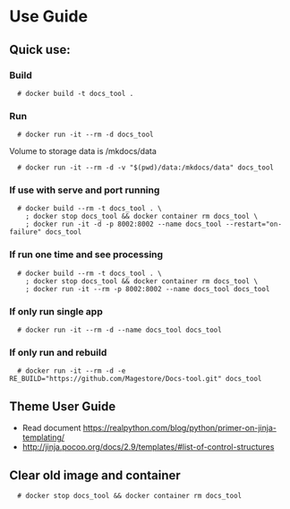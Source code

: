 # Use Guide

## Quick use:

### Build

```
  # docker build -t docs_tool .
```

### Run

```
  # docker run -it --rm -d docs_tool
```

Volume to storage data is /mkdocs/data

```
  # docker run -it --rm -d -v "$(pwd)/data:/mkdocs/data" docs_tool
```

### If use with serve and port running

```
  # docker build --rm -t docs_tool . \
    ; docker stop docs_tool && docker container rm docs_tool \
    ; docker run -it -d -p 8002:8002 --name docs_tool --restart="on-failure" docs_tool
```

### If run one time and see processing
```
  # docker build --rm -t docs_tool . \
    ; docker stop docs_tool && docker container rm docs_tool \
    ; docker run -it --rm -p 8002:8002 --name docs_tool docs_tool  
```

### If only run single app
```
  # docker run -it --rm -d --name docs_tool docs_tool
```

### If only run and rebuild
```
  # docker run -it --rm -d -e RE_BUILD="https://github.com/Magestore/Docs-tool.git" docs_tool
```

## Theme User Guide
- Read document https://realpython.com/blog/python/primer-on-jinja-templating/
- http://jinja.pocoo.org/docs/2.9/templates/#list-of-control-structures

## Clear old image and container

```
  # docker stop docs_tool && docker container rm docs_tool
```
